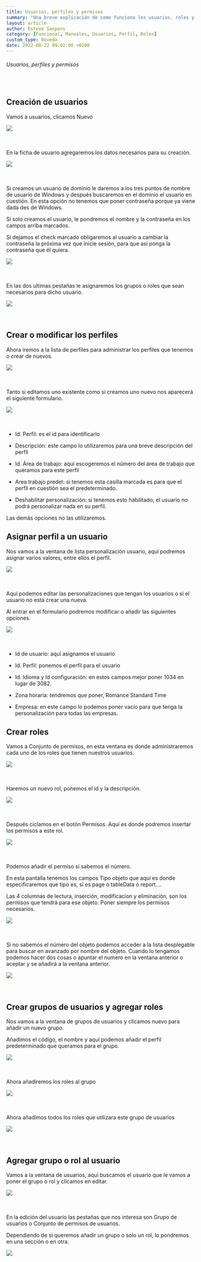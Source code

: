 ```yaml
---
title: Usuarios, perfiles y permisos
summary: "Una breve explicación de como funciona los usuarios, roles y perfiles"
layout: article
author: Esteve Sanpons
category: [Funcional, Manuales, Usuarios, Perfil, Roles]
custom_type: Boveda
date: 2022-08-22 09:02:00 +0200
---
```


###### Usuarios, perfiles y permisos

<br>

## Creación de usuarios

Vamos a usuarios, clicamos Nuevo

<img class="img-container"  src="/assets/img/articles/usuarios-perfiles-y-permisos/image1.png">
<br><br><br>

En la ficha de usuario agregaremos los datos necesarios para su
creación.

<img class="img-container"  src="/assets/img/articles/usuarios-perfiles-y-permisos/image2.png">
<br><br><br>

Si creamos un usuario de dominio le daremos a los tres puntos de nombre
de usuario de Windows y después buscaremos en el dominio el usuario en
cuestión. En esta opción no tenemos que poner contraseña porque ya viene
dada des de Windows.

Si solo creamos el usuario, le pondremos el nombre y la contraseña en
los campos arriba marcados.

Si dejamos el check marcado obligaremos al usuario a cambiar la
contraseña la próxima vez que inicie sesión, para que así ponga la
contraseña que él quiera.

<img class="img-container"  src="/assets/img/articles/usuarios-perfiles-y-permisos/image3.png">
<br><br><br>

En las dos ultimas pestañas le asignaremos los grupos o roles que sean
necesarios para dicho usuario.

<img class="img-container"  src="/assets/img/articles/usuarios-perfiles-y-permisos/image4.png">
<br><br><br>

## Crear o modificar los perfiles

Ahora iremos a la lista de perfiles para administrar los perfiles que
tenemos o crear de nuevos.

<img class="img-container"  src="/assets/img/articles/usuarios-perfiles-y-permisos/image5.png">
<br><br><br>

Tanto si editamos uno existente como si creamos uno nuevo nos aparecerá
el siguiente formulario.

<img class="img-container"  src="/assets/img/articles/usuarios-perfiles-y-permisos/image6.png">
<br><br><br>

- Id. Perfil: es el id para identificarlo

- Descripción: este campo lo utilizaremos para una breve descripción
  del perfil

- Id. Área de trabajo: aquí escogeremos el número del área de trabajo
  que queramos para este perfil

- Area trabajo predet: si tenemos esta casilla marcada es para que el
  perfil en cuestión sea el predeterminado.

- Deshabilitar personalización: si tenemos esto habilitado, el usuario
  no podrá personalizar nada en su perfil.

Las demás opciones no las utilizaremos.

## Asignar perfil a un usuario

Nos vamos a la ventana de lista personalización usuario, aquí podremos
asignar varios valores, entre ellos el perfil.

<img class="img-container"  src="/assets/img/articles/usuarios-perfiles-y-permisos/image7.png">
<br><br><br>

Aquí podemos editar las personalizaciones que tengan los usuarios o si
el usuario no está crear una nueva.

Al entrar en el formulario podremos modificar o añadir las siguientes
opciones.

<img class="img-container"  src="/assets/img/articles/usuarios-perfiles-y-permisos/image8.png">
<br><br><br>

- Id de usuario: aquí asignamos el usuario

- Id. Perfil: ponemos el perfil para el usuario

- Id. Idioma y Id configuración: en estos campos mejor poner 1034 en
  lugar de 3082.

- Zona horaria: tendremos que poner, Romance Standard Time

- Empresa: en este campo lo podemos poner vacío para que tenga la
  personalización para todas las empresas.

## Crear roles

Vamos a Conjunto de permisos, en esta ventana es donde administraremos
cada uno de los roles que tienen nuestros usuarios.

<img class="img-container"  src="/assets/img/articles/usuarios-perfiles-y-permisos/image9.png">
<br><br><br>

Haremos un nuevo rol, ponemos el id y la descripción.

<img class="img-container"  src="/assets/img/articles/usuarios-perfiles-y-permisos/image10.png">
<br><br><br>

Después ciclamos en el botón Permisos. Aquí es donde podremos insertar
los permisos a este rol.

<img class="img-container"  src="/assets/img/articles/usuarios-perfiles-y-permisos/image11.png">
<br><br><br>

Podemos añadir el permiso si sabemos el número.

En esta pantalla tenemos los campos Tipo objeto que aquí es donde
especificaremos que tipo es, si es page o tableData o report....

Las 4 columnas de lectura, inserción, modificacion y eliminación, son
los permisos que tendrá para ese objeto. Poner siempre los permisos
necesarios.

<img class="img-container"  src="/assets/img/articles/usuarios-perfiles-y-permisos/image11.png">
<br><br><br>

Si no sabemos el número del objeto podemos acceder a la lista
desplegable para buscar en avanzado por nombre del objeto. Cuando lo
tengamos podemos hacer dos cosas o apuntar el numero en la ventana
anterior o aceptar y se añadirá a la ventana anterior.

<img class="img-container"  src="/assets/img/articles/usuarios-perfiles-y-permisos/image12.png">
<br><br><br>

## Crear grupos de usuarios y agregar roles

Nos vamos a la ventana de grupos de usuarios y clicamos nuevo para
añadir un nuevo grupo.

Añadimos el código, el nombre y aquí podemos añadir el perfil
predeterminado que queramos para el grupo.

<img class="img-container"  src="/assets/img/articles/usuarios-perfiles-y-permisos/image13.png">
<br><br><br>

Ahora añadiremos los roles al grupo

<img class="img-container"  src="/assets/img/articles/usuarios-perfiles-y-permisos/image14.png">
<br><br><br>

Ahora añadimos todos los roles que utilizara este grupo de usuarios

<img class="img-container"  src="/assets/img/articles/usuarios-perfiles-y-permisos/image15.png">
<br><br><br>

## Agregar grupo o rol al usuario

Vamos a la ventana de usuarios, aquí buscamos el usuario que le vamos a
poner el grupo o rol y clicamos en editar.

<img class="img-container"  src="/assets/img/articles/usuarios-perfiles-y-permisos/image16.png">
<br><br><br>

En la edición del usuario las pestañas que nos interesa son Grupo de
usuarios o Conjunto de permisos de usuarios.

Dependiendo de si queremos añadir un grupo o solo un rol, lo pondremos
en una sección o en otra.

<img class="img-container"  src="/assets/img/articles/usuarios-perfiles-y-permisos/image17.png">
<br><br><br>
